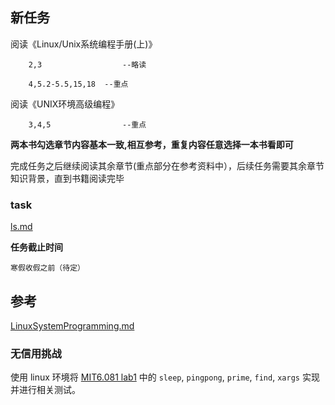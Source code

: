 ## 新任务


  阅读《Linux/Unix系统编程手册(上)》

        2,3                  --略读

        4,5.2-5.5,15,18  --重点

  阅读《UNIX环境高级编程》

        3,4,5                --重点

  **两本书勾选章节内容基本一致,相互参考，重复内容任意选择一本书看即可**


  完成任务之后继续阅读其余章节(重点部分在参考资料中），后续任务需要其余章节知识背景，直到书籍阅读完毕

### task
   [ls.md](../project/ls.md)
<!--
  2021级
  **任务截止时间**
     2022.03.15
-->
  **任务截止时间**
  <!--
    2023.03.03 20:00(UTC+8)
  -->
    寒假收假之前（待定）
## 参考
  [LinuxSystemProgramming.md](../preparation/LinuxSystemProgramming.md)

### 无信用挑战

使用 linux 环境将 [MIT6.081 lab1](https://pdos.csail.mit.edu/6.S081/2021/labs/util.html) 中的 `sleep`, `pingpong`, `prime`, `find`, `xargs` 实现并进行相关测试。
